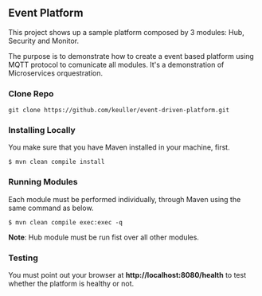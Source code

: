 ## Event Platform

This project shows up a sample platform composed by 3 modules: Hub, Security and Monitor.

The purpose is to demonstrate how to create a event based platform using MQTT protocol to comunicate all modules. It's a demonstration of Microservices orquestration. 

### Clone Repo

```shell
git clone https://github.com/keuller/event-driven-platform.git
```

### Installing Locally

You make sure that you have Maven installed in your machine, first.

```shell
$ mvn clean compile install
```

### Running Modules

Each module must be performed individually, through Maven using the same command as below.

```shell
$ mvn clean compile exec:exec -q
``` 

**Note**: Hub module must be run fist over all other modules.

### Testing

You must point out your browser at **http://localhost:8080/health** to test whether the platform is healthy or not.